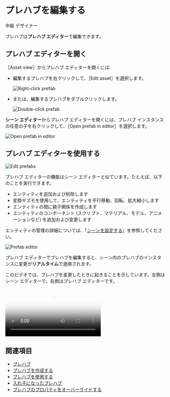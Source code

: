 # プレハブを編集する
<span class="label label-doc-level">中級</span>
<span class="label label-doc-audience">デザイナー</span>

プレハブは**プレハブ エディター**で編集できます。

## プレハブ エディターを開く ##

［Asset view］からプレハブ エディターを開くには:

* 編集するプレハブを右クリックして、［Edit asset］を選択します。

    ![Right-click prefab](media/edit-prefab-with-edit-asset-button.png)

* または、編集するプレハブをダブルクリックします。

    ![Double-click prefab](media/open-prefab-editor.gif)

**シーン エディター**からプレハブ エディターを開くには、プレハブ インスタンスの任意の子を右クリックして、［Open prefab in editor］を選択します。

![Open prefab in editor](media/use-prefabs-prefab-open-prefab-from-prefab-instance.png)

## プレハブ エディターを使用する ##

![Edit prefabs](media/prefab-editor.png)

プレハブ エディターの機能はシーン エディターと似ています。たとえば、以下のことを実行できます。

* エンティティを追加および削除します
* 変換ギズモを使用して、エンティティを平行移動、回転、拡大縮小します
* エンティティの間に親子関係を作成します
* エンティティのコンポーネント (スクリプト、マテリアル、モデル、アニメーションなど) を追加および変更します

エンティティの管理の詳細については、「[シーンを設定する](../game-studio/add-entities.md)」を参照してください。

![Prefab editor](media/prefab-editor.png)

プレハブ エディターでプレハブを編集すると、シーン内のプレハブのインスタンスに変更が**リアルタイム**で適用されます。

このビデオでは、プレハブを変更したときに起きることを示しています。左側はシーン エディターで、右側はプレハブ エディターです。

<p>
<video autoplay loop class="responsive-video" poster="media/edit-prefab-and-update-instances.jpg">
   <source src="media/edit-prefab-and-update-instances.mp4" type="video/mp4">
</video>
</p>

## 関連項目

* [プレハブ](prefabs.md)
* [プレハブを作成する](create-a-prefab.md)
* [プレハブを使用する](use-prefabs.md)
* [入れ子になったプレハブ](nested-prefabs.md)
* [プレハブのプロパティをオーバーライドする](override-prefab-properties.md)

